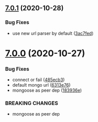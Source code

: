 ## [7.0.1](https://github.com/pagerinc/hapi-mongo/compare/v7.0.0...v7.0.1) (2020-10-28)


### Bug Fixes

* use new url parser by default ([3ac7fed](https://github.com/pagerinc/hapi-mongo/commit/3ac7fed5deeeb313d5c3803e30b813e40557116d))

# [7.0.0](https://github.com/pagerinc/hapi-mongo/compare/v6.1.0...v7.0.0) (2020-10-27)


### Bug Fixes

* connect or fail ([485ecb3](https://github.com/pagerinc/hapi-mongo/commit/485ecb31fc94986763fe3be9f296468f6dec286d))
* default mongo url ([6313e76](https://github.com/pagerinc/hapi-mongo/commit/6313e76597e213c231761465d9a4d2ffe14475e6))
* mongoose as peer dep ([183936e](https://github.com/pagerinc/hapi-mongo/commit/183936e7307cfef121019cac4dca21f569d8b1c7))


### BREAKING CHANGES

* mongoose as peer dep
